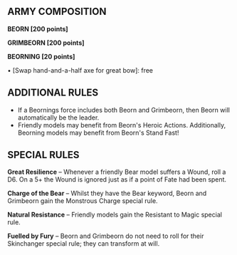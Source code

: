 ﻿## ARMY COMPOSITION

<div class="unitCard" markdown>

**BEORN [200 points]**

**GRIMBEORN [200 points]**

**BEORNING [20 points]**

• [Swap hand-and-a-half axe for great bow]: free  

</div>

## ADDITIONAL RULES

- If a Beornings force includes both Beorn and Grimbeorn, then Beorn will automatically be the leader.
- Friendly models may benefit from Beorn's Heroic Actions. Additionally, Beorning models may benefit from Beorn's Stand Fast!

## SPECIAL RULES

**Great Resilience** – Whenever a friendly Bear model suffers a Wound, roll a D6. On a 5+ the Wound is ignored just as if a point of Fate had been spent.

**Charge of the Bear** – Whilst they have the Bear keyword, Beorn and Grimbeorn gain the Monstrous Charge special rule.

**Natural Resistance** – Friendly models gain the Resistant to Magic special rule.

**Fuelled by Fury** – Beorn and Grimbeorn do not need to roll for their Skinchanger special rule; they can transform at will.
